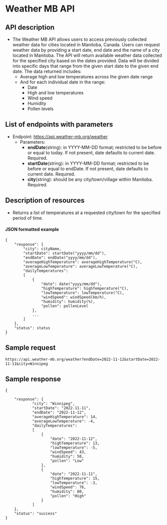 # Weather MB API

## API description    
- The Weather MB API allows users to access previously collected weather data for cities located in Manitoba, Canada. Users can request weather data by providing a start date, end date and the name of a city located in Manitoba. The API will return available weather data collected for the specified city based on the dates provided. Data will be divided into specific days that range from the given start date to the given end date. The data returned includes:
    - Average high and low temperatures across the given date range 
    - And for each individual date in the range:
        - Date
        - High and low temperatures 
        - Wind speed 
        - Humidity
        - Pollen levels

## List of endpoints with parameters
- Endpoint: https://api.weather-mb.org/weather
    - Parameters: 
        - **endDate**(string): in YYYY-MM-DD format; restricted to be before or equal to today. If not present, date defaults to current date. Required.
        - **startDate**(string): in YYYY-MM-DD format; restricted to be before or equal to endDate. If not present, date defaults to current date. Required.
        - **city**(string): should be any city/town/village within Manitoba. Required.

## Description of resources
- Returns a list of temperatures at a requested city/town for the specified period of time. 

#### **JSON formatted example**
```
{
    "response": {
        "city": cityName,
        "startDate": startDate("yyyy/mm/dd"),
        "endDate": endDate("yyyy/mm/dd"), 
        "averageHighTemperature": averageHighTemperature(°C),
        "averageLowTemperature": averageLowTemperature(°C),
        "dailyTemperatures":
        [
            {
                "date": date("yyyy/mm/dd"),
                "highTemperature": highTemperature(°C),
                "lowTemperature": lowTemperature(°C),
                "windSpeed": windSpeed(km/h),
                "humidity": humidity(%),
                "pollen": pollenLevel
            },
            ...
        ]
    },
    "status": status
}
```

## Sample request 
````
https://api.weather-mb.org/weather?endDate=2022-11-12&startDate=2022-11-11&city=Winnipeg
````

## Sample response
````
{
   
    "response": {
            "city": "Winnipeg",
            "startDate": "2022-11-11",
            "endDate": "2022-11-12", 
            "averageHighTemperature": 14,
            "averageLowTemperature": -4,
            "dailyTemperatures":
            [
                {
                    "date": "2022-11-12",
                    "highTemperature": 13,
                    "lowTemperature": -5,
                    "windSpeed": 43,
                    "humidity": 50,
                    "pollen": "Low"
                },
                {
                    "date": "2022-11-11",
                    "highTemperature": 15,
                    "lowTemperature": -3,
                    "windSpeed": 76,
                    "humidity": 80,
                    "pollen": "High"
                }
            ]
    },
    "status": "success"
}

````
